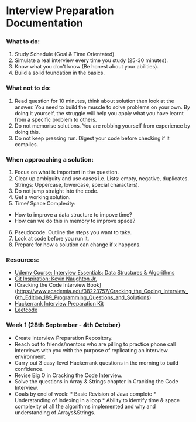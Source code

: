 # Interview Preparation Documentation

### What to do:
1. Study Schedule (Goal & Time Orientated).
2. Simulate a real interview every time you study (25-30 minutes).
3. Know what you don't know (Be honest about your abilities).
4. Build a solid foundation in the basics. 

### What not to do:
1. Read question for 10 minutes, think about solution then look at the answer. You need to build the muscle to solve problems on your own. By doing it yourself, the struggle will help you apply what you have learnt from a specific problem to others. 
2. Do not memorise solutions. You are robbing yourself from experience by doing this. 
3. Do not keep pressing run. Digest your code before checking if it compiles. 

### When approaching a solution:
1. Focus on what is important in the question. 
2. Clear up ambiguity and use cases i.e. Lists: empty, negative, duplicates. Strings: Uppercase, lowercase, special characters).
3. Do not jump straight into the code.
4. Get a working solution.
5. Time/ Space Complexity: 
*	How to improve a data structure to impove time?
* 	How can we do this in memory to improve space?
6. Pseudocode. Outline the steps you want to take.
7. Look at code before you run it. 
8. Prepare for how a solution can change if x happens. 

### Resources: 
*	[Udemy Course: Interview Essentials: Data Structures & Algorithms](https://www.udemy.com/course/coding-interview-essentials)
* 	[Git Inspiration: Kevin Naughton Jr.](https://github.com/kdn251/interviews)
*	[Cracking the Code Interview Book] (https://www.academia.edu/38223757/Cracking_the_Coding_Interview_6th_Edition_189_Programming_Questions_and_Solutions)
*	[Hackerrank Interview Preparation Kit](https://www.hackerrank.com/interview/interview-preparation-kit)
*	[Leetcode](https://leetcode.com/)

### Week 1 (28th September - 4th October)
*	Create Interview Preparation Repository.
*	Reach out to friends/mentors who are pilling to practice phone call interviews with you with the purpose of replicating an interview environment. 
*	Carry out 3 easy-level Hackerrank questions in the morning to build confidence.
*	Revise Big O in Cracking the Code Interview.
*	Solve the questions in Array & Strings chapter in Cracking the Code Interview.
*	Goals by end of week: 
		* Basic Revision of Java complete
		* Understanding of indexing in a loop
		* Ability to identify time & space complexity of all the algorithms implemented and why and understanding of Arrays&Strings.
